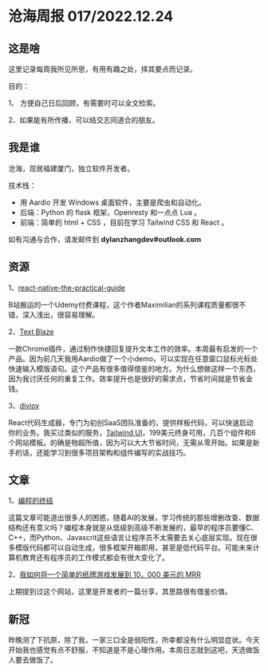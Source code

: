 # 沧海周报 017/2022.12.24

## 这是啥

这里记录每周我所见所思，有用有趣之处，择其要点而记录。

目的：

1、 方便自己日后回顾，有需要时可以全文检索。

2、如果能有所传播，可以结交志同道合的朋友。

## 我是谁

沧海，现居福建厦门，独立软件开发者。

技术栈：

- 用 Aardio 开发 Windows 桌面软件，主要是爬虫和自动化。
- 后端：Python 的 flask 框架，Openresty 和一点点 Lua 。
- 前端：简单的 html + CSS ，目前在学习 Tailwind CSS 和 React 。

如有沟通与合作，请发邮件到 **dylanzhangdev#outlook.com**

## 资源

1、[react-native-the-practical-guide](https://www.bilibili.com/video/BV1FP4y1M7j2/)

B站搬运的一个Udemy付费课程，这个作者Maximilian的系列课程质量都很不错，深入浅出，很容易理解。

2、[Text Blaze](https://blaze.today/)

一款Chrome插件，通过制作快捷回复提升文本工作的效率。本周最有启发的一个产品。因为前几天我用Aardio做了一个小demo，可以实现在任意窗口鼠标光标处快速输入模版语句。这个产品有很多值得借鉴的地方。为什么想做这样一个东西，因为我讨厌任何的重复工作。效率提升也是很好的需求点，节省时间就是节省金钱。

3、[divjoy](https://divjoy.com/)

React代码生成器，专门为初创SaaS团队准备的，提供样板代码，可以快速启动你的业务。我买过类似的服务，[Tailwind UI](https://tailwindui.com/templates)，199美元终身可用，几百个组件和6个网站模板。的确是物超所值，因为可以大大节省时间，无需从零开始。如果是新手的话，还能学习到很多项目架构和组件编写的实战技巧。

## 文章

1、[编程的终结](https://cacm.acm.org/magazines/2023/1/267976-the-end-of-programming/fulltext)

这篇文章可能道出很多人的困惑，随着AI的发展，学习传统的那些增删改查、数据结构还有意义吗？编程本身就是从低级到高级不断发展的，最早的程序员要懂C、C++，而Python、Javascrit这些语言让程序员不太需要去关心底层实现。现在很多模版代码都可以自动生成，很多框架开箱即用，甚至是低代码平台。可能未来计算机教育还有程序员的工作模式都会有很大变化了。

2、[我如何将一个简单的纸牌游戏发展到 10，000 美元的 MRR](https://www.indiehackers.com/post/how-i-grew-a-simple-solitaire-game-to-10k-mrr-28e352c308)

上期提到过这个网站，这里是开发者的一篇分享，其思路很有借鉴价值。

## 新冠

昨晚测了下抗原，除了我，一家三口全是弱阳性，所幸都没有什么明显症状。今天开始我也感觉有点不舒服，不知道是不是心理作用。本周日志就到这吧，天选做饭人要去做饭了。
